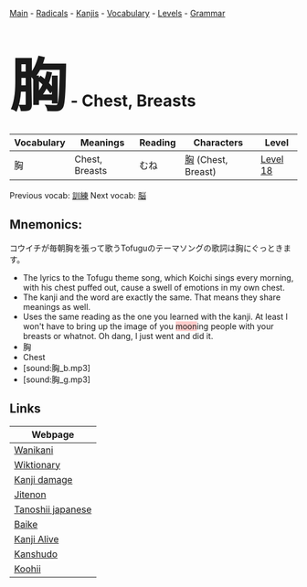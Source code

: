 <style> bigfont {font-size: 100px}</style>
[Main](../README.md) -
[Radicals](../radicals.md) -
[Kanjis](../kanjis.md) -
[Vocabulary](../vocabulary.md) -
[Levels](../levels.md) -
[Grammar](../grammar.md)
# <bigfont> 胸</bigfont> - Chest, Breasts 

| Vocabulary | Meanings | Reading | Characters | Level |
| --- | --- | --- | --- | --- |
| 胸 | Chest, Breasts | むね |  [胸](../kanjis/胸.md) (Chest, Breast) | [Level 18](../levels/wk_level18.md) |

Previous vocab: [訓練](訓練.md) Next vocab: [脳](脳.md) 

## Mnemonics:
コウイチが毎朝胸を張って歌うTofuguのテーマソングの歌詞は胸にぐっときます。
* The lyrics to the Tofugu theme song, which Koichi sings every morning, with his chest puffed out, cause a swell of emotions in my own chest.
* The kanji and the word are exactly the same. That means they share meanings as well.
* Uses the same reading as the one you learned with the kanji. At least I won't have to bring up the image of you <span style="background-color:#ffcccb"> moon</span>ing people with your breasts or whatnot. Oh dang, I just went and did it.
* 胸
* Chest
* [sound:胸_b.mp3]
* [sound:胸_g.mp3]


## Links 

| Webpage |
| --- |
| [Wanikani          ](https://www.wanikani.com/kanji/胸) |
| [Wiktionary        ](https://en.wiktionary.org/wiki/胸) |
| [Kanji damage      ](http://www.kanjidamage.com/kanji/search?utf8=✓&q=胸) |
| [Jitenon           ](https://jitenon.com/kanji/胸) |
| [Tanoshii japanese ](https://www.tanoshiijapanese.com/dictionary/kanji.cfm?k=胸) |
| [Baike             ](https://baike.baidu.com/item/胸) |
| [Kanji Alive       ](https://app.kanjialive.com/胸) |
| [Kanshudo          ](https://www.kanshudo.com/searchmn?q=胸) |
| [Koohii            ](https://kanji.koohii.com/study/kanji/胸) |
